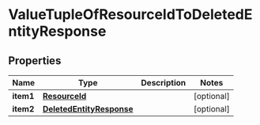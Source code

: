 

# ValueTupleOfResourceIdToDeletedEntityResponse

## Properties

Name | Type | Description | Notes
------------ | ------------- | ------------- | -------------
**item1** | [**ResourceId**](ResourceId.md) |  |  [optional]
**item2** | [**DeletedEntityResponse**](DeletedEntityResponse.md) |  |  [optional]




